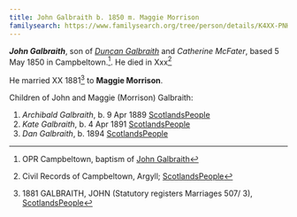 ```yaml
---
title: John Galbraith b. 1850 m. Maggie Morrison
familysearch: https://www.familysearch.org/tree/person/details/K4XX-PNH
---
```

***John Galbraith***, son of *[Duncan Galbraith](galbreath-duncan-1815-mcfater.md)* and *Catherine McFater*, based 5 May 1850 in Campbeltown.[^birth].  He died in Xxx[^death]

He married XX 1881[^marriage] to **Maggie Morrison**.

Children of John and Maggie (Morrison) Galbraith:

1. *Archibald Galbraith*, b. 9 Apr 1889 [ScotlandsPeople](https://www.scotlandspeople.gov.uk/view-image/nrs_stat_births/42980643) 
2. *Kate Galbraith*, b. 4 Apr 1891 [ScotlandsPeople](https://www.scotlandspeople.gov.uk/view-image/nrs_stat_births/43281002)
3. *Dan Galbraith*, b. 1894 [ScotlandsPeople](https://www.scotlandspeople.gov.uk/view-image/nrs_stat_births/43648925) 

[^birth]: OPR Campbeltown, baptism of [John Galbraith](/sources/opr-campbeltown-births.md#1850-05-05-john-galbraith)

[^death]:  Civil Records of Campbeltown, Argyll; [ScotlandsPeople](https://www.scotlandspeople.gov.uk/view-image/nrs_stat_deaths/5028407)

[^marriage]: 1881 GALBRAITH, JOHN (Statutory registers Marriages 507/ 3), [ScotlandsPeople](https://www.scotlandspeople.gov.uk/view-image/nrs_stat_marriages/3386032)

